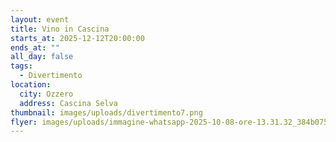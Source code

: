 ```yaml
---
layout: event
title: Vino in Cascina
starts_at: 2025-12-12T20:00:00
ends_at: ""
all_day: false
tags:
  - Divertimento
location:
  city: Ozzero
  address: Cascina Selva
thumbnail: images/uploads/divertimento7.png
flyer: images/uploads/immagine-whatsapp-2025-10-08-ore-13.31.32_384b0758.jpg
---
```

